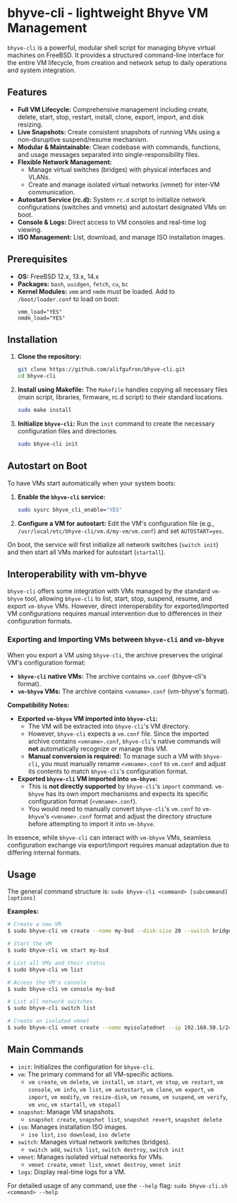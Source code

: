 # bhyve-cli - lightweight Bhyve VM Management

`bhyve-cli` is a powerful, modular shell script for managing bhyve virtual machines on FreeBSD. It provides a structured command-line interface for the entire VM lifecycle, from creation and network setup to daily operations and system integration.

## Features

-   **Full VM Lifecycle:** Comprehensive management including create, delete, start, stop, restart, install, clone, export, import, and disk resizing.
-   **Live Snapshots:** Create consistent snapshots of running VMs using a non-disruptive suspend/resume mechanism.
-   **Modular & Maintainable:** Clean codebase with commands, functions, and usage messages separated into single-responsibility files.
-   **Flexible Network Management:**
    -   Manage virtual switches (bridges) with physical interfaces and VLANs.
    -   Create and manage isolated virtual networks (vmnet) for inter-VM communication.
-   **Autostart Service (rc.d):** System `rc.d` script to initialize network configurations (switches and vmnets) and autostart designated VMs on boot.
-   **Console & Logs:** Direct access to VM consoles and real-time log viewing.
-   **ISO Management:** List, download, and manage ISO installation images.

## Prerequisites

-   **OS:** FreeBSD 12.x, 13.x, 14.x
-   **Packages:** `bash`, `uuidgen`, `fetch`, `cu`, `bc`
-   **Kernel Modules:** `vmm` and `nmdm` must be loaded. Add to `/boot/loader.conf` to load on boot:
    ```
    vmm_load="YES"
    nmdm_load="YES"
    ```

## Installation

1.  **Clone the repository:**
    ```bash
    git clone https://github.com/alifgufron/bhyve-cli.git
    cd bhyve-cli
    ```

2.  **Install using Makefile:**
    The `Makefile` handles copying all necessary files (main script, libraries, firmware, rc.d script) to their standard locations.
    ```bash
    sudo make install
    ```

3.  **Initialize `bhyve-cli`:**
    Run the `init` command to create the necessary configuration files and directories.
    ```bash
    sudo bhyve-cli init
    ```

## Autostart on Boot

To have VMs start automatically when your system boots:

1.  **Enable the `bhyve-cli` service:**
    ```bash
    sudo sysrc bhyve_cli_enable="YES"
    ```

2.  **Configure a VM for autostart:**
    Edit the VM's configuration file (e.g., `/usr/local/etc/bhyve-cli/vm.d/my-vm/vm.conf`) and set `AUTOSTART=yes`.

On boot, the service will first initialize all network switches (`switch init`) and then start all VMs marked for autostart (`startall`).

## Interoperability with vm-bhyve

`bhyve-cli` offers some integration with VMs managed by the standard `vm-bhyve` tool, allowing `bhyve-cli` to list, start, stop, suspend, resume, and export `vm-bhyve` VMs. However, direct interoperability for exported/imported VM configurations requires manual intervention due to differences in their configuration formats.

### Exporting and Importing VMs between `bhyve-cli` and `vm-bhyve`

When you export a VM using `bhyve-cli`, the archive preserves the original VM's configuration format:
*   **`bhyve-cli` native VMs:** The archive contains `vm.conf` (bhyve-cli's format).
*   **`vm-bhyve` VMs:** The archive contains `<vmname>.conf` (vm-bhyve's format).

**Compatibility Notes:**

*   **Exported `vm-bhyve` VM imported into `bhyve-cli`:**
    *   The VM will be extracted into `bhyve-cli`'s VM directory.
    *   However, `bhyve-cli` expects a `vm.conf` file. Since the imported archive contains `<vmname>.conf`, `bhyve-cli`'s native commands will **not** automatically recognize or manage this VM.
    *   **Manual conversion is required:** To manage such a VM with `bhyve-cli`, you must manually rename `<vmname>.conf` to `vm.conf` and adjust its contents to match `bhyve-cli`'s configuration format.
*   **Exported `bhyve-cli` VM imported into `vm-bhyve`:**
    *   This is **not directly supported** by `bhyve-cli`'s `import` command. `vm-bhyve` has its own import mechanisms and expects its specific configuration format (`<vmname>.conf`).
    *   You would need to manually convert `bhyve-cli`'s `vm.conf` to `vm-bhyve`'s `<vmname>.conf` format and adjust the directory structure before attempting to import it into `vm-bhyve`.

In essence, while `bhyve-cli` can interact with `vm-bhyve` VMs, seamless configuration exchange via export/import requires manual adaptation due to differing internal formats.

## Usage

The general command structure is:
`sudo bhyve-cli <command> [subcommand] [options]`

**Examples:**

```bash
# Create a new VM
$ sudo bhyve-cli vm create --name my-bsd --disk-size 20 --switch bridge0

# Start the VM
$ sudo bhyve-cli vm start my-bsd

# List all VMs and their status
$ sudo bhyve-cli vm list

# Access the VM's console
$ sudo bhyve-cli vm console my-bsd

# List all network switches
$ sudo bhyve-cli switch list

# Create an isolated vmnet
$ sudo bhyve-cli vmnet create --name myisolatednet --ip 192.168.50.1/24
```

## Main Commands

-   `init`: Initializes the configuration for `bhyve-cli`.
-   `vm`: The primary command for all VM-specific actions.
    -   `vm create`, `vm delete`, `vm install`, `vm start`, `vm stop`, `vm restart`, `vm console`, `vm info`, `vm list`, `vm autostart`, `vm clone`, `vm export`, `vm import`, `vm modify`, `vm resize-disk`, `vm resume`, `vm suspend`, `vm verify`, `vm vnc`, `vm startall`, `vm stopall`
-   `snapshot`: Manage VM snapshots.
    -   `snapshot create`, `snapshot list`, `snapshot revert`, `snapshot delete`
-   `iso`: Manages installation ISO images.
    -   `iso list`, `iso download`, `iso delete`
-   `switch`: Manages virtual network switches (bridges).
    -   `switch add`, `switch list`, `switch destroy`, `switch init`
-   `vmnet`: Manages isolated virtual networks for VMs.
    -   `vmnet create`, `vmnet list`, `vmnet destroy`, `vmnet init`
-   `logs`: Display real-time logs for a VM.

For detailed usage of any command, use the `--help` flag:
`sudo bhyve-cli.sh <command> --help`